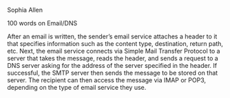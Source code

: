 Sophia Allen

100 words on Email/DNS

After an email is written, the sender’s email service attaches a header to it that specifies information such as the content type, destination, return path, etc. Next, the email service connects via Simple Mail Transfer Protocol to a server that takes the message, reads the header, and sends a request to a DNS server asking for the address of the server specified in the header. If successful, the SMTP server then sends the message to be stored on that server. The recipient can then access the message via IMAP or POP3, depending on the type of email service they use. 
